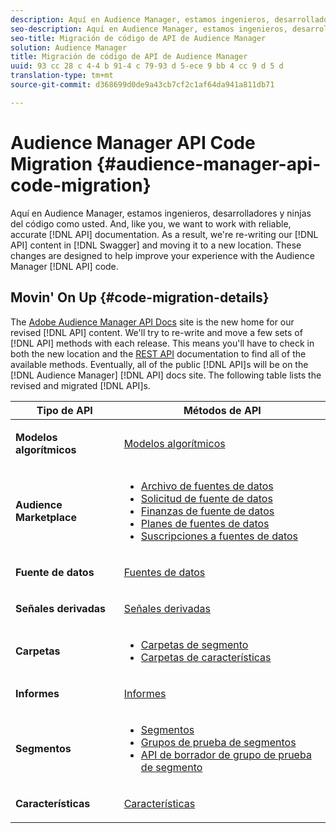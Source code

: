 ```yaml
---
description: Aquí en Audience Manager, estamos ingenieros, desarrolladores y ninjas del código como usted. Y, como usted, queremos trabajar con documentación fiable y fiable de la API. Como resultado, vamos a reescribir el contenido de API en Swagger y moverlo a una nueva ubicación. Estos cambios están diseñados para ayudar a mejorar su experiencia con el código API de Audience Manager.
seo-description: Aquí en Audience Manager, estamos ingenieros, desarrolladores y ninjas del código como usted. Y, como usted, queremos trabajar con documentación fiable y fiable de la API. Como resultado, vamos a reescribir el contenido de API en Swagger y moverlo a una nueva ubicación. Estos cambios están diseñados para ayudar a mejorar su experiencia con el código API de Audience Manager.
seo-title: Migración de código de API de Audience Manager
solution: Audience Manager
title: Migración de código de API de Audience Manager
uuid: 93 cc 28 c 4-4 b 91-4 c 79-93 d 5-ece 9 bb 4 cc 9 d 5 d
translation-type: tm+mt
source-git-commit: d368699d0de9a43cb7cf2c1af64da941a811db71

---
```



# Audience Manager API Code Migration {#audience-manager-api-code-migration}

Aquí en Audience Manager, estamos ingenieros, desarrolladores y ninjas del código como usted. And, like you, we want to work with reliable, accurate [!DNL API] documentation. As a result, we're re-writing our [!DNL API] content in [!DNL Swagger] and moving it to a new location. These changes are designed to help improve your experience with the Audience Manager [!DNL API] code.

## Movin' On Up {#code-migration-details}

<!-- api-swagger-migration.xml -->

The [Adobe Audience Manager API Docs](https://bank.demdex.com/portal/swagger/index.html) site is the new home for our revised [!DNL API] content. We'll try to re-write and move a few sets of [!DNL API] methods with each release. This means you'll have to check in both the new location and the [REST API](../api/rest-api-main/rest-api-main.md) documentation to find all of the available methods. Eventually, all of the public [!DNL API]s will be on the [!DNL Audience Manager] [!DNL API] docs site. The following table lists the revised and migrated [!DNL API]s.

<table id="table_CD3C244CB02C48C898745FB982EC828C"> 
 <thead> 
  <tr> 
   <th colname="col1" class="entry"> Tipo de API </th> 
   <th colname="col2" class="entry"> Métodos de API </th> 
  </tr> 
 </thead>
 <tbody>
 <tr> 
   <td colname="col1"> <p> <b>Modelos algorítmicos</b> </p> </td> 
   <td colname="col2"> <p> <a href="https://bank.demdex.com/portal/swagger/index.html#/Algorithmic_Models_API" format="https" scope="external"> Modelos algorítmicos</a> </p> </td> 
  </tr> 
  <tr> 
   <td colname="col1"> <p> <b>Audience Marketplace</b> </p> </td> 
   <td colname="col2"> <p> 
     <ul id="ul_4CFB3FAAC0B04E5AADD80E7D7FAF2722"> 
      <li id="li_50EE5F6B2278480E9FEA04AD51664F9D"> <a href="https://bank.demdex.com/portal/swagger/index.html#!/?f=Data_Feed_API" format="https" scope="external"> Archivo de fuentes de datos</a> </li> 
      <li id="li_5D372E3819014AB78C12048A9A2DC89F"> <a href="https://bank.demdex.com/portal/swagger/index.html#!/Data_Feed_Request_API/" format="https" scope="external"> Solicitud de fuente de datos</a> </li> 
      <li id="li_0582688D08C346C68B81D86A5C46E053"> <a href="https://bank.demdex.com/portal/swagger/index.html#!/?f=Data_Feed_Finance_API" format="https" scope="external"> Finanzas de fuente de datos</a> </li> 
      <li id="li_C1C1CB42D6A74803B4672F6EE2D2D08C"> <a href="https://bank.demdex.com/portal/swagger/index.html#!/?f=Data_Feed_Plans_API" format="https" scope="external"> Planes de fuentes de datos</a> </li> 
      <li id="li_D8F9D791D0824287B9D0B0585E3106AB"> <a href="https://bank.demdex.com/portal/swagger/index.html#!/Data_Feed_Subscription_API" format="https" scope="external"> Suscripciones a fuentes de datos</a> </li> 
     </ul> </p> </td> 
  </tr> 
  <tr> 
   <td colname="col1"> <p> <b>Fuente de datos</b> </p> </td> 
   <td colname="col2"> <p> <a href="https://bank.demdex.com/portal/swagger/index.html#!/Data_Source_API" format="https" scope="external"> Fuentes de datos</a> </p> </td> 
  </tr> 
   <td colname="col1"> <p> <b>Señales derivadas</b> </p> </td> 
   <td colname="col2"> <p> <a href="https://bank.demdex.com/portal/swagger/index.html#/Derived_Signals_API" format="https" scope="external"> Señales derivadas</a> </p> </td> 
  </tr>   
  <tr> 
   <td colname="col1"> <p> <b>Carpetas</b> </p> </td> 
   <td colname="col2"> <p> 
     <ul id="ul_FD05673B372141F3B0EF2C79A338F744"> 
      <li id="li_5D16FCAF6F0E411694A1CFBE9571BDAC"> <a href="https://bank.demdex.com/portal/swagger/index.html#!/Segment_Folder_API" format="https" scope="external"> Carpetas de segmento</a> </li> 
      <li id="li_5DC088C0F8CA4FC193248366C8400030"> <a href="https://bank.demdex.com/portal/swagger/index.html#!/Trait_Folder_API" scope="external" format="https"> Carpetas de características</a> </li> 
     </ul> </p> </td> 
  </tr> 
  <tr> 
   <td colname="col1"> <p> <b>Informes</b> </p> </td> 
   <td colname="col2"> <p> <a href="https://bank.demdex.com/portal/swagger/index.html#!/Reporting_API" format="https" scope="external"> Informes</a> </p> </td> 
  </tr> 
  <tr> 
   <td colname="col1"> <p> <b>Segmentos</b> </p> </td> 
   <td colname="col2"> <p> 
     <ul id="ul_098B0655653D4846B70349A35A055C19"> 
      <li id="li_41A3003BF41147969BC88D4F12A5C1BB"> <a href="https://bank.demdex.com/portal/swagger/index.html#!/Segments_API" format="https" scope="external"> Segmentos</a> </li> 
      <li id="li_22A858D377634D88AE58BE2CE924169C"> <a href="https://bank.demdex.com/portal/swagger/index.html#!/Segment_Test_Group_API/" format="https" scope="external"> Grupos de prueba de segmentos</a> </li> 
      <li id="li_2B505A1B43CF4B29A0336106C321E7FD"> <a href="https://bank.demdex.com/portal/swagger/index.html#!/Segment_Test_Group_Draft_API/" format="https" scope="external"> API de borrador de grupo de prueba de segmento</a> </li> 
     </ul> </p> </td> 
  </tr> 
  <tr> 
   <td colname="col1"> <p> <b>Características</b> </p> </td> 
   <td colname="col2"> <p> <a href="https://bank.demdex.com/portal/swagger/index.html#!/Traits_API" format="https" scope="external"> Características</a> </p> </td> 
  </tr>
 </tbody>
</table>